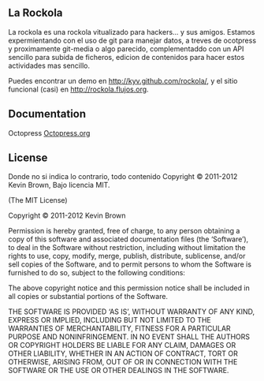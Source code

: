 ## La Rockola

La rockola es una rockola vitualizado para hackers... y sus amigos. Estamos expermientando con el uso de git para manejar datos, a treves de ocotpress y proximamente git-media o algo parecido, complementaddo con un API sencillo para subida de ficheros, edicion de contenidos para hacer estos actividades mas sencillo. 

Puedes encontrar un demo en http://kyv.github.com/rockola/, y el sitio funcional (casi) en http://rockola.flujos.org.

## Documentation

Octopress [Octopress.org](http://octopress.org/)

## License
Donde no si indica lo contrario, todo contenido Copyright © 2011-2012 Kevin Brown, Bajo licencia MIT. 

(The MIT License)

Copyright © 2011-2012 Kevin Brown 

Permission is hereby granted, free of charge, to any person obtaining a copy of this software and associated documentation files (the ‘Software’), to deal in the Software without restriction, including without limitation the rights to use, copy, modify, merge, publish, distribute, sublicense, and/or sell copies of the Software, and to permit persons to whom the Software is furnished to do so, subject to the following conditions:

The above copyright notice and this permission notice shall be included in all copies or substantial portions of the Software.

THE SOFTWARE IS PROVIDED ‘AS IS’, WITHOUT WARRANTY OF ANY KIND, EXPRESS OR IMPLIED, INCLUDING BUT NOT LIMITED TO THE WARRANTIES OF MERCHANTABILITY, FITNESS FOR A PARTICULAR PURPOSE AND NONINFRINGEMENT. IN NO EVENT SHALL THE AUTHORS OR COPYRIGHT HOLDERS BE LIABLE FOR ANY CLAIM, DAMAGES OR OTHER LIABILITY, WHETHER IN AN ACTION OF CONTRACT, TORT OR OTHERWISE, ARISING FROM, OUT OF OR IN CONNECTION WITH THE SOFTWARE OR THE USE OR OTHER DEALINGS IN THE SOFTWARE.

